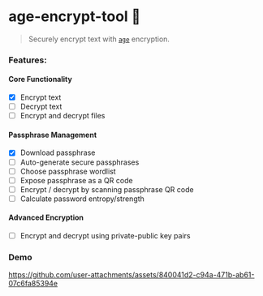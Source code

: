 # age-encrypt-tool 🔑

> Securely encrypt text with [`age`](https://github.com/FiloSottile/age) encryption.

### Features:
#### Core Functionality
- [x] Encrypt text
- [ ] Decrypt text
- [ ] Encrypt and decrypt files

#### Passphrase Management
- [x] Download passphrase
- [ ] Auto-generate secure passphrases
- [ ] Choose passphrase wordlist
- [ ] Expose passphrase as a QR code
- [ ] Encrypt / decrypt by scanning passphrase QR code
- [ ] Calculate password entropy/strength

#### Advanced Encryption
- [ ] Encrypt and decrypt using private-public key pairs  


### Demo
https://github.com/user-attachments/assets/840041d2-c94a-471b-ab61-07c6fa85394e
